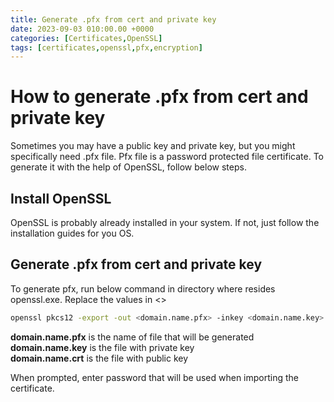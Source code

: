 ```yaml
---
title: Generate .pfx from cert and private key
date: 2023-09-03 010:00.00 +0000
categories: [Certificates,OpenSSL]
tags: [certificates,openssl,pfx,encryption]
---
```


# How to generate .pfx from cert and private key
Sometimes you may have a public key and private key, but you might specifically need .pfx file. Pfx file is a password protected file certificate. To generate it with the help of OpenSSL, follow below steps.


## Install OpenSSL
OpenSSL is probably already installed in your system. If not, just follow the installation guides for you OS.

## Generate .pfx from cert and private key
To generate pfx, run below command in directory where resides openssl.exe. Replace the values in <>

```bash
openssl pkcs12 -export -out <domain.name.pfx> -inkey <domain.name.key> -in <domain.name.crt>
```

**domain.name.pfx** is the name of file that will be generated  
**domain.name.key** is the file with private key  
**domain.name.crt** is the file with public key

When prompted, enter password that will be used when importing the certificate.